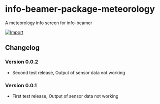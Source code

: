 # info-beamer-package-meteorology
A meteorology info screen for info-beamer

[![Import](https://cdn.infobeamer.com/s/img/import.png)](https://info-beamer.com/use?url=https://github.com/JHSawatzki/info-beamer-package-meteorology)


## Changelog

### Version 0.0.2

 * Second test release, Output of sensor data not working

### Version 0.0.1

 * First test release, Output of sensor data not working
